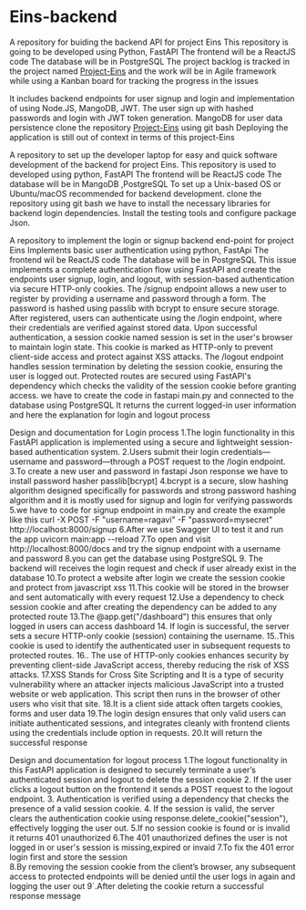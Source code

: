 # Eins-backend
 A repository for buiding the backend API for project Eins
 This repository is going to be developed using Python, FastAPI
 The frontend will be a ReactJS code
 The database will be in PostgreSQL
 The project backlog is tracked in the project named  [Project-Eins](https://github.com/users/arviCV/projects/1) and the work will be in Agile framework while using a Kanban board for tracking the progress in the  issues


 It includes backend endpoints for user signup and login and implementation of using Node.JS, MangoDB, JWT.
 The user sign up with hashed passwords and login with JWT token generation. 
 MangoDB for user data persistence
 clone the repository  [Project-Eins](https://github.com/users/arviCV/projects/1) using git bash 
 Deploying the application is still out of context in terms of this project-Eins

A repository to set up the developer laptop for easy and quick software development of the backend for project Eins.
This repository is used to developed  using python, FastAPI 
The frontend will be ReactJS code
The database will  be in MangoDB ,PostgreSQL
To set up a Unix-based OS  or Ubuntu/macOS recommended for backend development.
clone the repository using git bash
we have to install the necessary libraries for backend login dependencies.
Install the testing tools and configure package Json.

A repository to implement the login or signup backend end-point for project Eins
Implements basic user authentication using python, FastApi
The frontend wil be ReactJS code
The database  will be in PostgreSQL
This issue implements a complete authentication flow using FastAPI and create the endpoints user signup, login, and logout, with session-based authentication via secure HTTP-only cookies. 
The /signup endpoint allows a new user to register by providing a username and password through a form. The password is hashed using passlib with bcrypt to ensure secure storage.
 After registered, users can authenticate using the /login endpoint, where their credentials are verified against stored data.
 Upon successful authentication, a session cookie named session is set in the user's browser to maintain login state.
 This cookie is marked as HTTP-only to prevent client-side access and protect against XSS attacks.
 The /logout endpoint handles session termination by deleting the session cookie, ensuring the user is logged out.
 Protected routes  are secured using FastAPI's dependency  which checks the validity of the session cookie before granting access. 
 we have to create the code in fastapi main.py and connected to the database using PostgreSQL
 It returns the current logged-in user information and here the explanation for login and logout process

Design and documentation for Login process
       1.The login functionality in this FastAPI application is implemented using a secure and lightweight session-based authentication system.
       2.Users submit their login credentials—username and password—through a POST request to the /login endpoint.
       3.To create a new user and password in fastapi Json response we have to install password hasher passlib[bcrypt]
       4.bcrypt is a secure, slow hashing algorithm designed specifically for passwords and strong password hashing algorithm and it is mostly used for signup and login for verifying passwords
       5.we have to code for signup endpoint in main.py and create the example like this curl -X POST -F "username=ragavi" -F "password=mysecret" http://localhost:8000/signup
       6.After we use Swagger UI to test it and run the app uvicorn main:app --reload
       7.To open and visit http://localhost:8000/docs and try the signup endpoint with a username and password
       8.you can get the database using PostgreSQL
       9. The backend will receives the login request and check if user already exist in the database
       10.To protect a website after login we create the session cookie and protect from javascript xss 
       11.This cookie will be stored in the browser and sent automatically  with every request
       12.Use a dependency to check session cookie and after creating the dependency can be added to any protected route
       13.The @app.get("/dashboard") this ensures that only logged in users can access dashboard
       14. If login is successful, the server sets a secure HTTP-only cookie (session) containing the username. 
       15..This cookie is used to identify the authenticated user in subsequent requests to protected routes.
       16.. The use of HTTP-only cookies enhances security by preventing client-side JavaScript access, thereby reducing the risk of XSS attacks.
       17.XSS Stands for Cross Site Scripting and It is a type of security vulnerability where an attacker injects malicious JavaScript into a trusted website or web application. This script then runs in the browser of other users who visit that site.
       18.It is a client side attack often targets cookies, forms and user data
       19.The login design ensures that only valid users can initiate authenticated sessions, and integrates cleanly with frontend clients using the credentials include option in requests.
       20.It will return the successful  response

Design and documentation for logout process
       1.The logout functionality in this FastAPI application is designed to securely terminate a user’s authenticated session and logout to delete the session cookie
       2. If the user clicks a logout button on the frontend it sends a POST request to the logout endpoint. 
       3. Authentication is verified using a dependency that checks the presence of a valid session cookie.
       4. If the session is valid, the server clears the authentication cookie using response.delete_cookie("session"), effectively logging the user out.
       5.If no session cookie is found or is invalid it returns 401 unauthorized
       6.The 401 unauthorized defines the user is not logged in or user's session is missing,expired or invaid
       7.To fix the 401 error login first and store the session    
       8.By removing the session cookie from the client’s browser, any subsequent access to protected endpoints will be denied until the user logs in again and logging the user out
       9`.After deleting the cookie  return a successful response message
